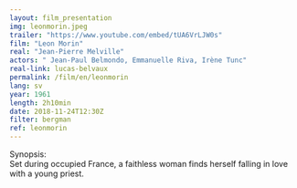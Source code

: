 ```yaml
---
layout: film_presentation
img: leonmorin.jpeg
trailer: "https://www.youtube.com/embed/tUA6VrLJW0s"
film: "Leon Morin"
real: "Jean-Pierre Melville"
actors: " Jean-Paul Belmondo, Emmanuelle Riva, Irène Tunc"
real-link: lucas-belvaux
permalink: /film/en/leonmorin
lang: sv
year: 1961
length: 2h10min
date: 2018-11-24T12:30Z
filter: bergman
ref: leonmorin
---
```



<span class="name"> Synopsis:</span> <br/>
<span class="resumefilm"> Set during occupied France, a faithless woman finds herself falling in love with a young priest.  </span>
